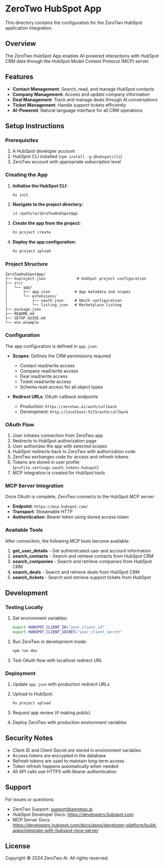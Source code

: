 # ZeroTwo HubSpot App

This directory contains the configuration for the ZeroTwo HubSpot application integration.

## Overview

The ZeroTwo HubSpot App enables AI-powered interactions with HubSpot CRM data through the HubSpot Model Context Protocol (MCP) server.

## Features

- **Contact Management**: Search, read, and manage HubSpot contacts
- **Company Management**: Access and update company information
- **Deal Management**: Track and manage deals through AI conversations
- **Ticket Management**: Handle support tickets efficiently
- **AI-Powered**: Natural language interface for all CRM operations

## Setup Instructions

### Prerequisites

1. A HubSpot developer account
2. HubSpot CLI installed (`npm install -g @hubspot/cli`)
3. ZeroTwo account with appropriate subscription level

### Creating the App

1. **Initialize the HubSpot CLI:**
   ```bash
   hs init
   ```

2. **Navigate to the project directory:**
   ```bash
   cd /path/to/ZeroTwoHubSpotApp
   ```

3. **Create the app from the project:**
   ```bash
   hs project create
   ```

4. **Deploy the app configuration:**
   ```bash
   hs project upload
   ```

### Project Structure

```
ZeroTwoHubSpotApp/
├── hsproject.json              # HubSpot project configuration
├── src/
│   └── app/
│       ├── app.json           # App metadata and scopes
│       └── extensions/
│           ├── oauth.json     # OAuth configuration
│           └── listing.json   # Marketplace listing
├── package.json
├── README.md
├── SETUP_GUIDE.md
└── env.example
```

### Configuration

The app configuration is defined in `app.json`:

- **Scopes**: Defines the CRM permissions required
  - Contact read/write access
  - Company read/write access
  - Deal read/write access
  - Ticket read/write access
  - Schema read access for all object types

- **Redirect URLs**: OAuth callback endpoints
  - Production: `https://zerotwo.ai/auth/callback`
  - Development: `http://localhost:5173/auth/callback`

### OAuth Flow

1. User initiates connection from ZeroTwo app
2. Redirects to HubSpot authorization page
3. User authorizes the app with selected scopes
4. HubSpot redirects back to ZeroTwo with authorization code
5. ZeroTwo exchanges code for access and refresh tokens
6. Tokens are stored in user profile (`profile.settings.oauth_tokens.hubspot`)
7. MCP integration is created for HubSpot tools

### MCP Server Integration

Once OAuth is complete, ZeroTwo connects to the HubSpot MCP server:
- **Endpoint**: `https://mcp.hubspot.com/`
- **Transport**: Streamable HTTP
- **Authentication**: Bearer token using stored access token

### Available Tools

After connection, the following MCP tools become available:

1. **get_user_details** - Get authenticated user and account information
2. **search_contacts** - Search and retrieve contacts from HubSpot CRM
3. **search_companies** - Search and retrieve companies from HubSpot CRM
4. **search_deals** - Search and retrieve deals from HubSpot CRM
5. **search_tickets** - Search and retrieve support tickets from HubSpot

## Development

### Testing Locally

1. Set environment variables:
   ```bash
   export HUBSPOT_CLIENT_ID="your_client_id"
   export HUBSPOT_CLIENT_SECRET="your_client_secret"
   ```

2. Run ZeroTwo in development mode:
   ```bash
   npm run dev
   ```

3. Test OAuth flow with localhost redirect URL

### Deployment

1. Update `app.json` with production redirect URLs
2. Upload to HubSpot:
   ```bash
   hs project upload
   ```

3. Request app review (if making public)
4. Deploy ZeroTwo with production environment variables

## Security Notes

- Client ID and Client Secret are stored in environment variables
- Access tokens are encrypted in the database
- Refresh tokens are used to maintain long-term access
- Token refresh happens automatically when needed
- All API calls use HTTPS with Bearer authentication

## Support

For issues or questions:
- ZeroTwo Support: support@zerotwo.ai
- HubSpot Developer Docs: https://developers.hubspot.com
- MCP Server Docs: https://developers.hubspot.com/docs/apps/developer-platform/build-apps/integrate-with-hubspot-mcp-server

## License

Copyright © 2024 ZeroTwo AI. All rights reserved.


